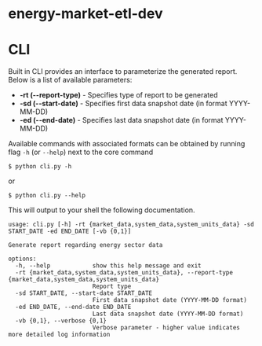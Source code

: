 # energy-market-etl-dev

# CLI
Built in CLI provides an interface to parameterize the generated report.  
Below is a list of available parameters:
* **-rt (--report-type)**  - Specifies type of report to be generated
* **-sd (--start-date)**    - Specifies first data snapshot date (in format YYYY-MM-DD)
* **-ed (--end-date)**       - Specifies last data snapshot date (in format YYYY-MM-DD)

Available commands with associated formats can be obtained by running flag `-h` (or `--help`) next to the core command

```text
$ python cli.py -h
```
or
```text
$ python cli.py --help
```

This will output to your shell the following documentation.

```text
usage: cli.py [-h] -rt {market_data,system_data,system_units_data} -sd START_DATE -ed END_DATE [-vb {0,1}]

Generate report regarding energy sector data

options:
  -h, --help            show this help message and exit
  -rt {market_data,system_data,system_units_data}, --report-type {market_data,system_data,system_units_data}
                        Report type
  -sd START_DATE, --start-date START_DATE
                        First data snapshot date (YYYY-MM-DD format)
  -ed END_DATE, --end-date END_DATE
                        Last data snapshot date (YYYY-MM-DD format)
  -vb {0,1}, --verbose {0,1}
                        Verbose parameter - higher value indicates more detailed log information
```